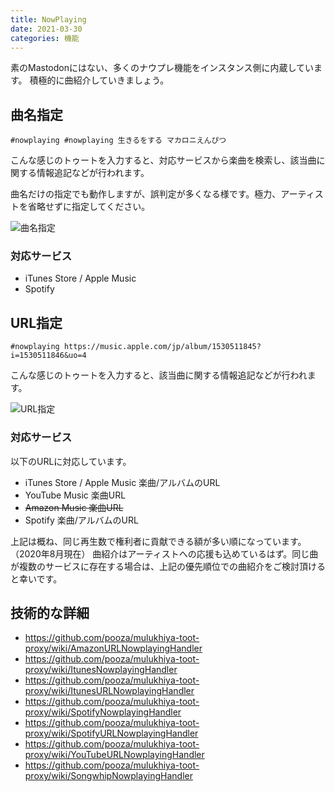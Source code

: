 ```yaml
---
title: NowPlaying
date: 2021-03-30
categories: 機能
---
```


素のMastodonにはない、多くのナウプレ機能をインスタンス側に内蔵しています。
積極的に曲紹介していきましょう。

## 曲名指定

`#nowplaying #nowplaying 生きるをする マカロニえんぴつ`

こんな感じのトゥートを入力すると、対応サービスから楽曲を検索し、該当曲に関する情報追記などが行われます。

曲名だけの指定でも動作しますが、誤判定が多くなる様です。極力、アーティストを省略せずに指定してください。

![曲名指定](曲名指定.png)

### 対応サービス

- iTunes Store / Apple Music
- Spotify

## URL指定

`#nowplaying https://music.apple.com/jp/album/1530511845?i=1530511846&uo=4`

こんな感じのトゥートを入力すると、該当曲に関する情報追記などが行われます。

![URL指定](URL指定.png)

### 対応サービス

以下のURLに対応しています。

- iTunes Store / Apple Music 楽曲/アルバムのURL
- YouTube Music 楽曲URL
- ~~Amazon Music 楽曲URL~~
- Spotify 楽曲/アルバムのURL

上記は概ね、同じ再生数で権利者に貢献できる額が多い順になっています。（2020年8月現在）
曲紹介はアーティストへの応援も込めているはず。同じ曲が複数のサービスに存在する場合は、上記の優先順位での曲紹介をご検討頂けると幸いです。

## 技術的な詳細
- https://github.com/pooza/mulukhiya-toot-proxy/wiki/AmazonURLNowplayingHandler
- https://github.com/pooza/mulukhiya-toot-proxy/wiki/ItunesNowplayingHandler
- https://github.com/pooza/mulukhiya-toot-proxy/wiki/ItunesURLNowplayingHandler
- https://github.com/pooza/mulukhiya-toot-proxy/wiki/SpotifyNowplayingHandler
- https://github.com/pooza/mulukhiya-toot-proxy/wiki/SpotifyURLNowplayingHandler
- https://github.com/pooza/mulukhiya-toot-proxy/wiki/YouTubeURLNowplayingHandler
- https://github.com/pooza/mulukhiya-toot-proxy/wiki/SongwhipNowplayingHandler


